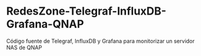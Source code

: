 # RedesZone-Telegraf-InfluxDB-Grafana-QNAP
Código fuente de Telegraf, InfluxDB y Grafana para monitorizar un servidor NAS de QNAP
